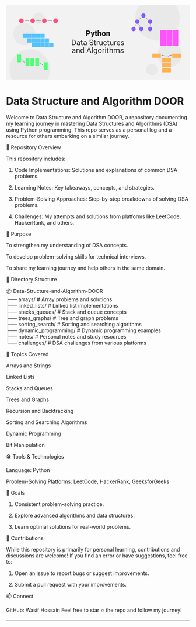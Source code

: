 ![alt text](./asset/image.png)
# Data Structure and Algorithm DOOR

Welcome to Data Structure and Algorithm DOOR, a repository documenting my learning journey in mastering Data Structures and Algorithms (DSA) using Python programming. This repo serves as a personal log and a resource for others embarking on a similar journey.

📌 Repository Overview

This repository includes:

1. Code Implementations: Solutions and explanations of common DSA problems.


2. Learning Notes: Key takeaways, concepts, and strategies.


3. Problem-Solving Approaches: Step-by-step breakdowns of solving DSA problems.


4. Challenges: My attempts and solutions from platforms like LeetCode, HackerRank, and others.



🚀 Purpose

To strengthen my understanding of DSA concepts.

To develop problem-solving skills for technical interviews.

To share my learning journey and help others in the same domain.


📂 Directory Structure

📦 Data-Structure-and-Algorithm-DOOR  
├── arrays/          # Array problems and solutions  
├── linked_lists/    # Linked list implementations  
├── stacks_queues/   # Stack and queue concepts  
├── trees_graphs/    # Tree and graph problems  
├── sorting_search/  # Sorting and searching algorithms  
├── dynamic_programming/ # Dynamic programming examples  
├── notes/           # Personal notes and study resources  
└── challenges/      # DSA challenges from various platforms

📖 Topics Covered

Arrays and Strings

Linked Lists

Stacks and Queues

Trees and Graphs

Recursion and Backtracking

Sorting and Searching Algorithms

Dynamic Programming

Bit Manipulation


🛠️ Tools & Technologies

Language: Python

Problem-Solving Platforms: LeetCode, HackerRank, GeeksforGeeks


🎯 Goals

1. Consistent problem-solving practice.


2. Explore advanced algorithms and data structures.


3. Learn optimal solutions for real-world problems.



🤝 Contributions

While this repository is primarily for personal learning, contributions and discussions are welcome! If you find an error or have suggestions, feel free to:

1. Open an issue to report bugs or suggest improvements.


2. Submit a pull request with your improvements.



📫 Connect

GitHub: Wasif Hossain
Feel free to star ⭐ the repo and follow my journey!


---

